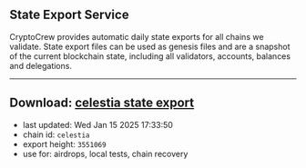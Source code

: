 ## State Export Service
CryptoCrew provides automatic daily state exports for all chains we validate. State export files can be used as genesis files and are a snapshot of the current blockchain state, including all validators, accounts, balances and delegations.

---
**Download: [celestia state export](https://dl-eu2.ccvalidators.com/SERVICE/celestia/celestia_export_3551069.json)**
---

- last updated: Wed Jan 15 2025 17:33:50
- chain id: `celestia`
- export height: `3551069`
- use for: airdrops, local tests, chain recovery

